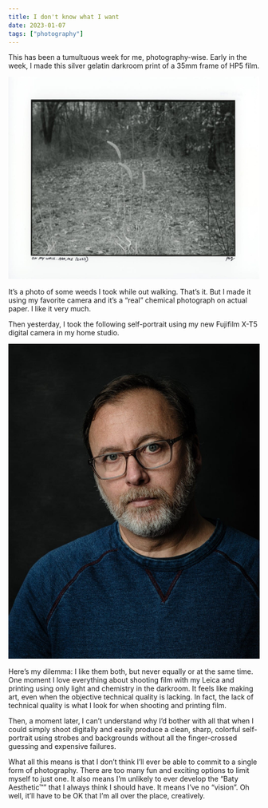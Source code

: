 ```yaml
---
title: I don't know what I want
date: 2023-01-07
tags: ["photography"]
---
```



This has been a tumultuous week for me, photography-wise. Early in the week, I made this silver gelatin darkroom print of a 35mm frame of HP5 film.

![On my walk. Ada, MI Silver Gelatin print (Leica MP, HP5)](_scanned-print.jpg)

It’s a photo of some weeds I took while out walking. That’s it. But I made it using my favorite camera and it’s a “real” chemical photograph on actual paper. I like it very much.

Then yesterday, I took the following self-portrait using my new Fujifilm X-T5 digital camera in my home studio.

![Studio Self-portrait (digital)](_self-portrait.jpg)

Here’s my dilemma: I like them both, but never equally or at the same time. One moment I love everything about shooting film with my Leica and printing using only light and chemistry in the darkroom. It feels like making art, even when the objective technical quality is lacking. In fact, the lack of technical quality is what I look for when shooting and printing film.

Then, a moment later, I can’t understand why I’d bother with all that when I could simply shoot digitally and easily produce a clean, sharp, colorful self-portrait using strobes and backgrounds without all the finger-crossed guessing and expensive failures.

What all this means is that I don’t think I’ll ever be able to commit to a single form of photography. There are too many fun and exciting options to limit myself to just one. It also means I’m unlikely to ever develop the “Baty Aesthetic™” that I always think I should have. It means I’ve no “vision”. Oh well, it’ll have to be OK that I’m all over the place, creatively.

